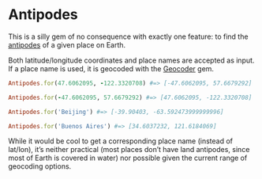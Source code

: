 # Antipodes

This is a silly gem of no consequence with exactly one feature: to find the
[antipodes](http://en.wikipedia.org/wiki/Antipodes) of a given place on Earth.

Both latitude/longitude coordinates and place names are accepted as input. If a
place name is used, it is geocoded with the
[Geocoder](https://github.com/alexreisner/geocoder) gem.

```ruby
Antipodes.for(47.6062095, -122.3320708) #=> [-47.6062095, 57.6679292]

Antipodes.for(-47.6062095, 57.6679292) #=> [47.6062095, -122.3320708]

Antipodes.for('Beijing') #=> [-39.90403, -63.592473999999996]

Antipodes.for('Buenos Aires') #=> [34.6037232, 121.6184069]
```

While it would be cool to get a corresponding place name (instead of
lat/lon), it’s neither practical (most places don’t have land antipodes, since
most of Earth is covered in water) nor possible given the current range of
geocoding options.
